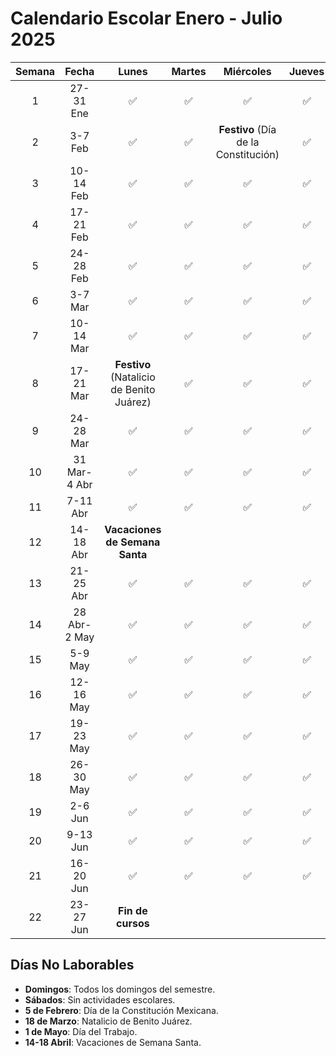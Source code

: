 




# Calendario Escolar Enero - Julio 2025

| Semana |   Fecha    |   Lunes    |   Martes   | Miércoles   |   Jueves   |   Viernes    |
|:------:|:----------:|:----------:|:----------:|:-----------:|:----------:|:------------:|
|   1    | 27-31 Ene  |     ✅     |     ✅     |     ✅      |     ✅     |      ✅      |
|   2    | 3-7 Feb    |     ✅     |     ✅     | **Festivo** (Día de la Constitución) |     ✅     |      ✅      |
|   3    | 10-14 Feb  |     ✅     |     ✅     |     ✅      |     ✅     |      ✅      |
|   4    | 17-21 Feb  |     ✅     |     ✅     |     ✅      |     ✅     |      ✅      |
|   5    | 24-28 Feb  |     ✅     |     ✅     |     ✅      |     ✅     |      ✅      |
|   6    | 3-7 Mar    |     ✅     |     ✅     |     ✅      |     ✅     |      ✅      |
|   7    | 10-14 Mar  |     ✅     |     ✅     |     ✅      |     ✅     |      ✅      |
|   8    | 17-21 Mar  | **Festivo** (Natalicio de Benito Juárez) |     ✅     |     ✅      |     ✅     |      ✅      |
|   9    | 24-28 Mar  |     ✅     |     ✅     |     ✅      |     ✅     |      ✅      |
|  10    | 31 Mar-4 Abr |    ✅     |     ✅     |     ✅      |     ✅     |      ✅      |
|  11    | 7-11 Abr   |     ✅     |     ✅     |     ✅      |     ✅     |      ✅      |
|  12    | 14-18 Abr  | **Vacaciones de Semana Santa**           |           |             |             |              |
|  13    | 21-25 Abr  |     ✅     |     ✅     |     ✅      |     ✅     |      ✅      |
|  14    | 28 Abr-2 May |    ✅     |     ✅     |     ✅      |     ✅     | **Festivo** (Día del Trabajo) |
|  15    | 5-9 May    |     ✅     |     ✅     |     ✅      |     ✅     |      ✅      |
|  16    | 12-16 May  |     ✅     |     ✅     |     ✅      |     ✅     |      ✅      |
|  17    | 19-23 May  |     ✅     |     ✅     |     ✅      |     ✅     |      ✅      |
|  18    | 26-30 May  |     ✅     |     ✅     |     ✅      |     ✅     |      ✅      |
|  19    | 2-6 Jun    |     ✅     |     ✅     |     ✅      |     ✅     |      ✅      |
|  20    | 9-13 Jun   |     ✅     |     ✅     |     ✅      |     ✅     |      ✅      |
|  21    | 16-20 Jun  |     ✅     |     ✅     |     ✅      |     ✅     |      ✅      |
|  22    | 23-27 Jun  | **Fin de cursos** |       |             |             |              |

## Días No Laborables
- **Domingos**: Todos los domingos del semestre.
- **Sábados**: Sin actividades escolares.
- **5 de Febrero**: Día de la Constitución Mexicana.
- **18 de Marzo**: Natalicio de Benito Juárez.
- **1 de Mayo**: Día del Trabajo.
- **14-18 Abril**: Vacaciones de Semana Santa.


